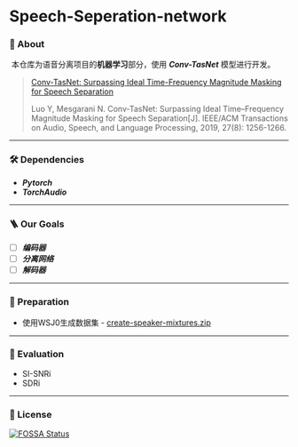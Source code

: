 # Speech-Seperation-network
### 🏡 About

​	本仓库为语音分离项目的**机器学习**部分，使用 ***Conv-TasNet*** 模型进行开发。

> [Conv-TasNet: Surpassing Ideal Time-Frequency Magnitude Masking for Speech Separation](https://ieeexplore.ieee.org/document/8707065)
>
> Luo Y, Mesgarani N. Conv-TasNet: Surpassing Ideal Time–Frequency Magnitude Masking for Speech Separation[J]. IEEE/ACM Transactions on Audio, Speech, and Language Processing, 2019, 27(8): 1256-1266.

---

### 🛠️ Dependencies
- ***Pytorch***
- ***TorchAudio***

---

### 🪜 Our Goals
- [ ] ***编码器***
- [ ] ***分离网络***
- [ ] ***解码器***

---

### 🔗 Preparation
- 使用WSJ0生成数据集 - [create-speaker-mixtures.zip](http://www.merl.com/demos/deep-clustering/create-speaker-mixtures.zip) 

---

### 🏁 Evaluation

- SI-SNRi
- SDRi

---

### 📛 License
[![FOSSA Status](https://app.fossa.com/api/projects/git%2Bgithub.com%2FKwanhooo%2FSpeech-Seperation-network.svg?type=large)](https://app.fossa.com/projects/git%2Bgithub.com%2FKwanhooo%2FSpeech-Seperation-network?ref=badge_large)
